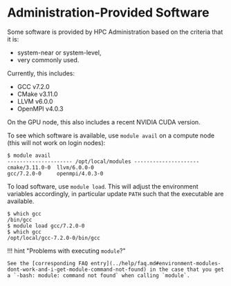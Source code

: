 # Administration-Provided Software

Some software is provided by HPC Administration based on the criteria that it is:

- system-near or system-level,
- very commonly used.

Currently, this includes:

- GCC v7.2.0
- CMake v3.11.0
- LLVM v6.0.0
- OpenMPI v4.0.3

On the GPU node, this also includes a recent NVIDIA CUDA version.

To see which software is available, use `module avail` on a compute node (this will not work on login nodes):

```terminal
$ module avail
--------------------- /opt/local/modules ---------------------
cmake/3.11.0-0  llvm/6.0.0-0
gcc/7.2.0-0     openmpi/4.0.3-0
```

To load software, use `module load`.
This will adjust the environment variables accordingly, in particular update `PATH` such that the executable are available.

```terminal
$ which gcc
/bin/gcc
$ module load gcc/7.2.0-0
$ which gcc
/opt/local/gcc-7.2.0-0/bin/gcc
```

!!! hint "Problems with executing `module`?"

    See the [corresponding FAQ entry](../help/faq.md#environment-modules-dont-work-and-i-get-module-command-not-found) in the case that you get a `-bash: module: command not found` when calling `module`.
